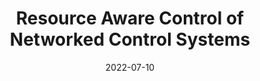 ---
layout: page
title: Resource Aware Control of Networked Control Systems
speaker: Anusree Rajan
description: 
img:
importance: 1
date: 2022-07-10
category: ""

report_video: 87gn2wNM8PQ
---